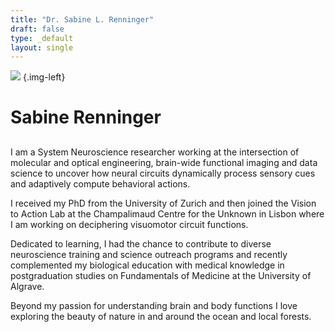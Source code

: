 ```yaml
---
title: "Dr. Sabine L. Renninger"
draft: false
type: _default
layout: single
---
```


![](./img/Foto-Renninger-SL_720.png)
{.img-left}

# Sabine Renninger

## 

I am a System Neuroscience researcher working at the intersection of molecular and optical engineering, brain-wide functional imaging and data science to uncover how neural circuits dynamically process sensory cues and adaptively compute behavioral actions.

I received my PhD from the University of Zurich and then joined the Vision to Action Lab at the Champalimaud Centre for the Unknown in Lisbon where I am working on deciphering visuomotor circuit functions. 

Dedicated to learning, I had the chance to contribute to diverse neuroscience training and science outreach programs and recently complemented my biological education with medical knowledge in postgraduation studies on Fundamentals of Medicine at the University of Algrave.

Beyond my passion for understanding brain and body functions I love exploring the beauty of nature in and around the ocean and local forests.

